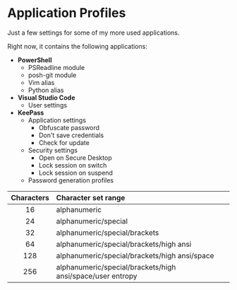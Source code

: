 # Application Profiles
Just a few settings for some of my more used applications.

Right now, it contains the following applications:

* __PowerShell__
	* PSReadline module
	* posh-git module
	* Vim alias
	* Python alias
* __Visual Studio Code__
	* User settings
* __KeePass__
	* Application settings
		* Obfuscate password
		* Don't save credentials
		* Check for update
	* Security settings
		* Open on Secure Desktop
		* Lock session on switch
		* Lock session on suspend
	* Password generation profiles

| Characters | Character set range|
| :---: | :--- | 
| 16 | alphanumeric |
| 24 | alphanumeric/special |
| 32 | alphanumeric/special/brackets |
| 64 | alphanumeric/special/brackets/high ansi | 
| 128 | alphanumeric/special/brackets/high ansi/space | 
| 256 | alphanumeric/special/brackets/high ansi/space/user entropy |	
